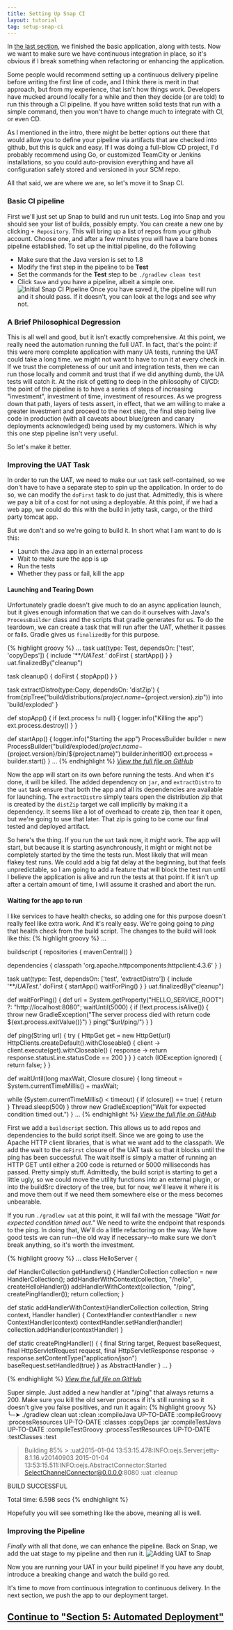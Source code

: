 ```yaml
---
title: Setting Up Snap CI
layout: tutorial
tag: setup-snap-ci
---
```

In [the last section](1-write-your-service.html), we finished the basic application, along with tests. Now we want to make sure we have continuous integration in place, so it's obvious if I break something when refactoring or enhancing the application.

Some people would recommend setting up a continuous delivery pipeline before writing the first line of code, and I think there is merit in that approach, but from my experience, that isn't how things work. Developers have mucked around locally for a while and then they decide (or are told) to run this through a CI pipeline. If you have written solid tests that run with a simple command, then you won't have to change much to integrate with CI, or even CD.

As I mentioned in the intro, there might be better options out there that would allow you to define your pipeline via artifacts that are checked into github, but this is quick and easy. If I was doing a full-blow CD project, I'd probably recommend using Go, or customized TeamCity or Jenkins installations, so you could auto-provision everything and have all configuration safely stored and versioned in your SCM repo.

All that said, we are where we are, so let's move it to Snap CI.

### Basic CI pipeline ###
First we'll just set up Snap to build and run unit tests. Log into Snap and you should see your list of builds, possibly empty. You can create a new one by clicking `+ Repository`. This will bring up a list of repos from your github account. Choose one, and after a few minutes you will have a bare bones pipeline established. To set up the initial pipeline, do the following
- Make sure that the Java version is set to 1.8
- Modify the first step in the pipeline to be **Test**
- Set the commands for the **Test** step to be `./gradlew clean test`
- Click `Save` and you have a pipeline, albeit a simple one.
![Initial Snap CI Pipeline](../images/tutorial/snap-pipeline-1.png)
Once you have saved it, the pipeline will run and it should pass. If it doesn't, you can look at the logs and see why not.

### A Brief Philosophical Degression ###
This is all well and good, but it isn't exactly comprehensive. At this point, we really need the automation running the full UAT. In fact, that's the point: if this were more complete application with many UA tests, running the UAT could take a long time. we might not want to have to run it at every check in. If we trust the completeness of our unit and integration tests, then we can run those locally and commit and trust that if we did anything dumb, the UA tests will catch it. At the risk of getting to deep in the philosophy of CI/CD: the point of the pipeline is to have a series of steps of increasing "investment", investment of time, investment of resources. As we progress down that path, layers of tests assert, in effect, that we am willing to make a greater investment and proceed to the next step, the final step being live code in production (with all caveats about blue/green and canary deployments acknowledged) being used by my customers. Which is why this one step pipeline isn't very useful.

So let's make it better.

### Improving the UAT Task ###
In order to run the UAT, we need to make our `uat` task self-contained, so we don't have to have a separate step to spin up the application. In order to do so, we can modify the `doFirst` task to do just that. Admittedly, this is where we pay a bit of a cost for not using a deployable. At this point, if we had a web app, we could do this with the build in jetty task, cargo, or the third party tomcat app.

But we don't and so we're going to build it. In short what I am want to do is this:

- Launch the Java app in an external process
- Wait to make sure the app is up
- Run the tests
- Whether they pass or fail, kill the app

#### Launching and Tearing Down
Unfortunately gradle doesn't give much to do an async application launch, but it gives enough information that we can do it ourselves with Java's `ProcessBuilder` class and the scripts that gradle generates for us. To do the teardown, we can create a task that will run after the UAT, whether it passes or fails. Gradle gives us `finalizedBy` for this purpose.

{% highlight groovy %}
...
task uat(type: Test, dependsOn: ['test', 'copyDeps']) {
  include '**/*UATest.*'
  doFirst {
    startApp()
  }
}
uat.finalizedBy("cleanup")

task cleanup() {
  doFirst {
    stopApp()
  }
}

task extractDistro(type:Copy, dependsOn: 'distZip') {
  from(zipTree("build/distributions/${project.name}-${project.version}.zip"))
  into 'build/exploded'
}

def stopApp() {
  if (ext.process != null) {
    logger.info("Killing the app")
    ext.process.destroy()
  }
}

def startApp() {
  logger.info("Starting the app")
  ProcessBuilder builder = new ProcessBuilder("build/exploded/${project.name}-${project.version}/bin/${project.name}")
  builder.inheritIO()
  ext.process = builder.start()
}
...
{% endhighlight %}
*[View the full file on GitHub](https://github.com/danielsomerfield/apigee-tutorial/blob/setup-snap-ci/build.gradle)*

Now the app will start on its own before running the tests. And when it's done, it will be killed. The added dependency on `jar`, and `extractDistro` to the `uat` task ensure that both the app and all its dependencies are available for launching. The `extractDistro` simply tears open the distribution zip that is created by the `distZip` target we call implicitly by making it a dependency. It seems like a lot of overhead to create zip, then tear it open, but we're going to use that later. That zip is going to be come our final tested and deployed artifact.

So here's the thing. If you run the `uat` task now, it *might* work. The app will start, but because it is starting asynchronously, it might or might not be completely started by the time the tests run. Most likely that will mean flakey test runs. We could add a big fat delay at the beginning, but that feels unpredictable, so I am going to add a feature that will block the test run until I believe the application is alive and run the tests at that point. If it isn't up after a certain amount of time, I will assume it crashed and abort the run.

#### Waiting for the app to run
I like services to have health checks, so adding one for this purpose doesn't really feel like extra work. And it's really easy. We're going going to *ping* that health check from the build script. The changes to the build will look like this:
{% highlight groovy %}
...

buildscript {
  repositories {
    mavenCentral()
  }

  dependencies {
    classpath 'org.apache.httpcomponents:httpclient:4.3.6'
  }
}

task uat(type: Test, dependsOn: ['test', 'extractDistro']) {
  include '**/*UATest.*'
  doFirst {
    startApp()
    waitForPing()
  }
}
uat.finalizedBy("cleanup")

def waitForPing() {
  def url = System.getProperty("HELLO_SERVICE_ROOT") ?: "http://localhost:8080";
  waitUntil(5000) {
    if (!ext.process.isAlive()) {
      throw new GradleException("The server process died with return code ${ext.process.exitValue()}")
    }
    ping("$url/ping/")
  }
}

def ping(String url) {
  try {
    HttpGet get = new HttpGet(url)
    HttpClients.createDefault().withCloseable() { client ->
      client.execute(get).withCloseable() { response ->
        return response.statusLine.statusCode == 200
      }
    }
  }
  catch (IOException ignored) {
    return false;
  }
}

def waitUntil(long maxWait, Closure closure) {
  long timeout = System.currentTimeMillis() + maxWait;

  while (System.currentTimeMillis() < timeout) {
    if (closure() == true) {
      return
    }
    Thread.sleep(500)
  }
  throw new GradleException("Wait for expected condition timed out.")
}
...
{% endhighlight %}
*[View the full file on GitHub](https://github.com/danielsomerfield/apigee-tutorial/blob/setup-snap-ci/build.gradle)*

First we add a `buildscript` section. This allows us to add repos and dependencies to the build script itself. Since we are going to use the Apache HTTP client libraries, that is what we want add to the classpath. We add the wait to the `doFirst` closure of the UAT task so that it blocks until the ping has been successful. The wait itself is simply a matter of running an HTTP GET until either a 200 code is returned or 5000 milliseconds has passed. Pretty simply stuff. Admittedly, the build script is starting to get a little ugly, so we could move the utility functions into an external plugin, or into the buildSrc directory of the tree, but for now, we'll leave it where it is and move them out if we need them somewhere else or the mess becomes unbearable.

If you run `./gradlew uat` at this point, it will fail with the message *"Wait for expected condition timed out."* We need to write the endpoint that responds to the ping. In doing that, We'll do a little refactoring on the way. We have good tests we can run--the old way if necessary--to make sure we don't break anything, so it's worth the investment.

{% highlight groovy %}
...
class HelloServer {

  def HandlerCollection getHandlers() {
    HandlerCollection collection = new HandlerCollection();
    addHandlerWithContext(collection, "/hello", createHelloHandler())
    addHandlerWithContext(collection, "/ping", createPingHandler());
    return collection;
  }

  def static addHandlerWithContext(HandlerCollection collection, String context, Handler handler) {
    ContextHandler contextHandler = new ContextHandler(context)
    contextHandler.setHandler(handler)
    collection.addHandler(contextHandler)
  }

  def static createPingHandler() {
    { final String target, Request baseRequest,
      final HttpServletRequest request,
      final HttpServletResponse response ->
      response.setContentType("application/json")
      baseRequest.setHandled(true)
    } as AbstractHandler
  }
  ...
}

{% endhighlight %}
*[View the full file on GitHub](https://github.com/danielsomerfield/apigee-tutorial/blob/setup-snap-ci/src/main/groovy/helloService/HelloServer.groovy)*

Super simple. Just added a new handler at "/ping" that always returns a 200. Make sure you kill the old server process if it's still running so it doesn't give you false positives, and run it again:
{% highlight groovy %}
╰─➤  ./gradlew clean uat
:clean
:compileJava UP-TO-DATE
:compileGroovy
:processResources UP-TO-DATE
:classes
:copyDeps
:jar
:compileTestJava UP-TO-DATE
:compileTestGroovy
:processTestResources UP-TO-DATE
:testClasses
:test
> Building 85% > :uat2015-01-04 13:53:15.478:INFO:oejs.Server:jetty-8.1.16.v20140903
2015-01-04 13:53:15.511:INFO:oejs.AbstractConnector:Started SelectChannelConnector@0.0.0.0:8080
:uat
:cleanup

BUILD SUCCESSFUL

Total time: 6.598 secs
{% endhighlight %}

Hopefully you will see something like the above, meaning all is well.

### Improving the Pipeline ###
*Finally* with all that done, we can enhance the pipeline. Back on Snap, we add the uat stage to my pipeline and then run it.
![Adding UAT to Snap](../images/tutorial/snap-pipeline-2.png)

Now you are running your UAT in your build pipeline! If you have any doubt, introduce a breaking change and watch the build go red.

It's time to move from continuous integration to continuous delivery. In the next section, we push the app to our deployment target.

## [Continue to "Section 5: Automated Deployment"](5-automated-deployment.html) ##
